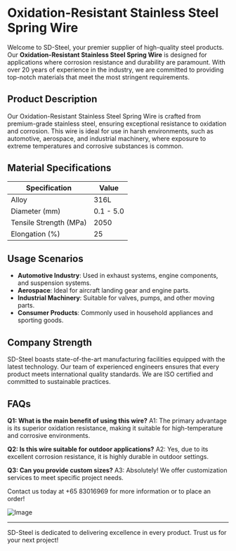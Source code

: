 # Oxidation-Resistant Stainless Steel Spring Wire

Welcome to SD-Steel, your premier supplier of high-quality steel products. Our **Oxidation-Resistant Stainless Steel Spring Wire** is designed for applications where corrosion resistance and durability are paramount. With over 20 years of experience in the industry, we are committed to providing top-notch materials that meet the most stringent requirements.

## Product Description
Our Oxidation-Resistant Stainless Steel Spring Wire is crafted from premium-grade stainless steel, ensuring exceptional resistance to oxidation and corrosion. This wire is ideal for use in harsh environments, such as automotive, aerospace, and industrial machinery, where exposure to extreme temperatures and corrosive substances is common.

## Material Specifications

| Specification | Value |
|---------------|-------|
| Alloy         | 316L  |
| Diameter (mm) | 0.1 - 5.0 |
| Tensile Strength (MPa) | 2050 |
| Elongation (%) | 25 |

## Usage Scenarios
- **Automotive Industry**: Used in exhaust systems, engine components, and suspension systems.
- **Aerospace**: Ideal for aircraft landing gear and engine parts.
- **Industrial Machinery**: Suitable for valves, pumps, and other moving parts.
- **Consumer Products**: Commonly used in household appliances and sporting goods.

## Company Strength
SD-Steel boasts state-of-the-art manufacturing facilities equipped with the latest technology. Our team of experienced engineers ensures that every product meets international quality standards. We are ISO certified and committed to sustainable practices.

## FAQs
**Q1: What is the main benefit of using this wire?**
A1: The primary advantage is its superior oxidation resistance, making it suitable for high-temperature and corrosive environments.

**Q2: Is this wire suitable for outdoor applications?**
A2: Yes, due to its excellent corrosion resistance, it is highly durable in outdoor settings.

**Q3: Can you provide custom sizes?**
A3: Absolutely! We offer customization services to meet specific project needs.

Contact us today at +65 83016969 for more information or to place an order!

![Image](https://github.com/user-attachments/assets/2567258e-e124-4816-932d-1809bd27ef0b)

---

SD-Steel is dedicated to delivering excellence in every product. Trust us for your next project!